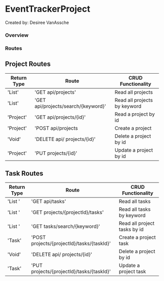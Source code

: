 # EventTrackerProject
Created by: Desiree VanAssche

### Overview

### Routes

## Project Routes
| Return Type       | Route                                 | CRUD Functionality               |
|------------------ | ------------------------------------- |----------------------------------|
| 'List<Project>'   | 'GET api/projects'                    | Read all projects                |
| 'List<Project>'   | 'GET api/projects/search/{keyword}'   | Read all projects by keyword     |
| 'Project'         | 'GET api/projects/{id}'               | Read a project by id             |
| 'Project'         | 'POST api/projects                    | Create a project                 |
| 'Void'            | 'DELETE api/ projects/{id}'           | Delete a project by id           |
| 'Project'         | 'PUT projects/{id}'                   | Update a project by id           |


## Task Routes
| Return Type       | Route                                      | CRUD Functionality                |
|------------------ | ------------------------------------------ | ----------------------------------|
| 'List <Task>'     | 'GET api/tasks'                            | Read all tasks                    |
| 'List <Task>'     | 'GET projects/{projectId}/tasks'           | Read all tasks by keyword         |
| 'List <Task>'     | 'GET tasks/search/{keyword}'               | Read all project tasks by id      |
| 'Task'            | 'POST projects/{projectId}/tasks/{taskId}' | Create a project task             |
| 'Void'            | 'DELETE api/ projects/{id}'                | Delete a project by id            |
| 'Task'            | 'PUT projects/{projectId}/tasks/{taskId}'  | Update a project task             |
